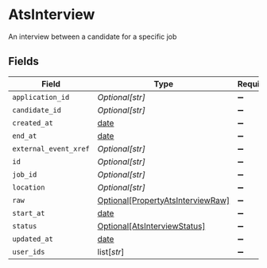 # AtsInterview

An interview between a candidate for a specific job


## Fields

| Field                                                                               | Type                                                                                | Required                                                                            | Description                                                                         |
| ----------------------------------------------------------------------------------- | ----------------------------------------------------------------------------------- | ----------------------------------------------------------------------------------- | ----------------------------------------------------------------------------------- |
| `application_id`                                                                    | *Optional[str]*                                                                     | :heavy_minus_sign:                                                                  | N/A                                                                                 |
| `candidate_id`                                                                      | *Optional[str]*                                                                     | :heavy_minus_sign:                                                                  | N/A                                                                                 |
| `created_at`                                                                        | [date](https://docs.python.org/3/library/datetime.html#date-objects)                | :heavy_minus_sign:                                                                  | N/A                                                                                 |
| `end_at`                                                                            | [date](https://docs.python.org/3/library/datetime.html#date-objects)                | :heavy_minus_sign:                                                                  | N/A                                                                                 |
| `external_event_xref`                                                               | *Optional[str]*                                                                     | :heavy_minus_sign:                                                                  | N/A                                                                                 |
| `id`                                                                                | *Optional[str]*                                                                     | :heavy_minus_sign:                                                                  | N/A                                                                                 |
| `job_id`                                                                            | *Optional[str]*                                                                     | :heavy_minus_sign:                                                                  | N/A                                                                                 |
| `location`                                                                          | *Optional[str]*                                                                     | :heavy_minus_sign:                                                                  | N/A                                                                                 |
| `raw`                                                                               | [Optional[PropertyAtsInterviewRaw]](../../models/shared/propertyatsinterviewraw.md) | :heavy_minus_sign:                                                                  | N/A                                                                                 |
| `start_at`                                                                          | [date](https://docs.python.org/3/library/datetime.html#date-objects)                | :heavy_minus_sign:                                                                  | N/A                                                                                 |
| `status`                                                                            | [Optional[AtsInterviewStatus]](../../models/shared/atsinterviewstatus.md)           | :heavy_minus_sign:                                                                  | N/A                                                                                 |
| `updated_at`                                                                        | [date](https://docs.python.org/3/library/datetime.html#date-objects)                | :heavy_minus_sign:                                                                  | N/A                                                                                 |
| `user_ids`                                                                          | list[*str*]                                                                         | :heavy_minus_sign:                                                                  | N/A                                                                                 |